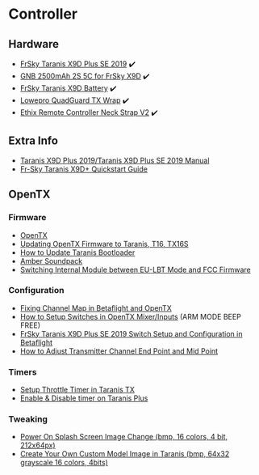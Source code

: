# Controller

## Hardware

* [FrSky Taranis X9D Plus SE 2019](https://www.frsky-rc.com/product/taranis-x9d-plus-se-2019/) ✔️
* [GNB 2500mAh 2S 5C for FrSky X9D](https://quadcoptersenzo.nl/en/quadcopter_parts/lipo_batteries/gnb-2500mah-2s-5c-for-frsky-x9d) ✔️
* [FrSky Taranis X9D Battery](https://quadcoptersenzo.nl/en/remote_control/rc_others/frsky_taranis_x9d_battery) ✔️
* [Lowepro QuadGuard TX Wrap](https://droneshop.nl/accessoires/lowepro-quadguard-tx-wrap) ✔️
* [Ethix Remote Controller Neck Strap V2](https://droneshop.nl/ethix-remote-controller-neck-strap-v2) ✔️

## Extra Info

* [Taranis X9D Plus 2019/Taranis X9D Plus SE 2019 Manual](https://www.frsky-rc.com/wp-content/uploads/Downloads/Manual/X9DP2019/X9D%20Plus%202019%20X9D%20Plus%20SE%202019-Manual.pdf)
* [Fr-Sky Taranis X9D+ Quickstart Guide](https://www.dronetrest.com/t/fr-sky-taranis-x9d-quickstart-guide/899)

## OpenTX

### Firmware

* [OpenTX](http://www.open-tx.org/downloads)
* [Updating OpenTX Firmware to Taranis, T16, TX16S](https://oscarliang.com/flash-opentx-firmware-taranis/)
* [How to Update Taranis Bootloader](https://oscarliang.com/update-taranis-bootloader/)
* [Amber Soundpack](http://hmvc.eu/Amber22.rar)
* [Switching Internal Module between EU-LBT Mode and FCC Firmware](https://fjp.at/projects/fpv/taranis#switching-internal-module-between-eu-lbt-mode-and-fcc-firmware)

### Configuration

* [Fixing Channel Map in Betaflight and OpenTX](https://oscarliang.com/channel-map/)
* [How to Setup Switches in OpenTX Mixer/Inputs](https://oscarliang.com/setup-switch-opentx/) (ARM MODE BEEP FREE)
* [FrSky Taranis X9D Plus SE 2019 Switch Setup and Configuration in Betaflight](https://upinthesky.github.io/2020/01/15/frsky-taranis-x9d-plus-se-2019-switch-setup-and-configuration-in-betaflight.html)
* [How to Adjust Transmitter Channel End Point and Mid Point](https://oscarliang.com/adjust-tx-channel-mid-end-point/)

### Timers

* [Setup Throttle Timer in Taranis TX](https://oscarliang.com/setup-throttle-timer-taranis/)
* [Enable & Disable timer on Taranis Plus](https://forum.flitetest.com/index.php?threads/enable-disable-timer-on-taranis-plus.33010/)

### Tweaking

* [Power On Splash Screen Image Change (bmp, 16 colors, 4 bit, 212x64px)](http://rcdiy.ca/splash-screen-image-change/)
* [Create Your Own Custom Model Image in Taranis (bmp, 64x32 grayscale 16 colors, 4bits)](http://open-txu.org/home/continuing-education/create-your-own-model-image/#:~:text=Model%20images%20displayed%20on%20the,bits%2Fpixel%20(16%20colors))
